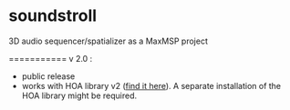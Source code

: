 soundstroll
===========

3D audio sequencer/spatializer as a MaxMSP project 


===========
v 2.0 :

- public release
- works with HOA library v2 (<a href="http://www.mshparisnord.fr/hoalibrary/en/downloads/max/" target="_blank">find it here</a>). A separate installation of the HOA library might be required.